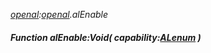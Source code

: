 _[openal](../../modules/openal/openal-module.md):[openal](../../modules/openal/openal-module.md).alEnable_
##### Function alEnable:Void( capability:[ALenum](../../modules/openal/openal-alenum.md) )
